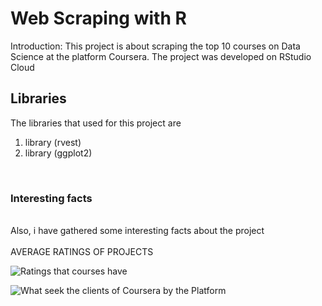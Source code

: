 <h1>Web Scraping with R </h1>
<p> Introduction: This project is about scraping the top 10 courses on Data Science at the platform Coursera. The project was developed on RStudio Cloud<br>
 </p>
<h2>Libraries</h2>
<p>The libraries that used for this project are 
<ol>
<li>library (rvest) </li>
<li>library (ggplot2) </li>
</ol></h2>
<br>
 <h3>Interesting facts</h3>
 <br>
 Also, i have gathered some interesting facts about the project
<br>
<br>
AVERAGE RATINGS OF PROJECTS

![Ratings that courses have](https://user-images.githubusercontent.com/47696240/87810274-65006c00-c865-11ea-91ca-ccfe306fb869.png) </br>

![What seek the clients of Coursera by the Platform](https://user-images.githubusercontent.com/47696240/87810280-6893f300-c865-11ea-89dd-5b1c649d321c.png)


